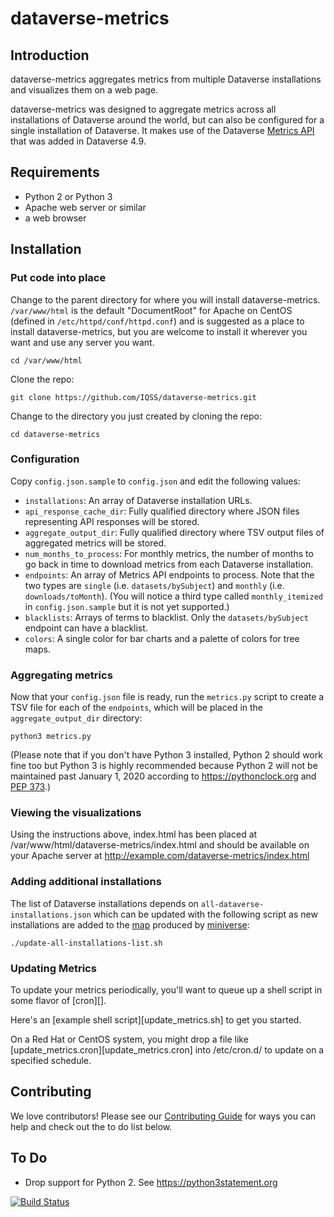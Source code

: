 # dataverse-metrics

## Introduction

dataverse-metrics aggregates metrics from multiple Dataverse installations and visualizes them on a web page.

dataverse-metrics was designed to aggregate metrics across all installations of Dataverse around the world, but can also be configured for a single installation of Dataverse. It makes use of the Dataverse [Metrics API][] that was added in Dataverse 4.9.

## Requirements

- Python 2 or Python 3
- Apache web server or similar
- a web browser

## Installation

### Put code into place

Change to the parent directory for where you will install dataverse-metrics. `/var/www/html` is the default "DocumentRoot" for Apache on CentOS (defined in `/etc/httpd/conf/httpd.conf`) and is suggested as a place to install dataverse-metrics, but you are welcome to install it wherever you want and use any server you want.

    cd /var/www/html

Clone the repo:

    git clone https://github.com/IQSS/dataverse-metrics.git

Change to the directory you just created by cloning the repo:

    cd dataverse-metrics

### Configuration

Copy `config.json.sample` to `config.json` and edit the following values:

- `installations`: An array of Dataverse installation URLs.
- `api_response_cache_dir`: Fully qualified directory where JSON files representing API responses will be stored.
- `aggregate_output_dir`: Fully qualified directory where TSV output files of aggregated metrics will be stored.
- `num_months_to_process`: For monthly metrics, the number of months to go back in time to download metrics from each Dataverse installation.
- `endpoints`: An array of Metrics API endpoints to process. Note that the two types are `single` (i.e. `datasets/bySubject`) and `monthly` (i.e. `downloads/toMonth`). (You will notice a third type called `monthly_itemized` in `config.json.sample` but it is not yet supported.)
- `blacklists`: Arrays of terms to blacklist. Only the `datasets/bySubject` endpoint can have a blacklist.
- `colors`: A single color for bar charts and a palette of colors for tree maps.

### Aggregating metrics

Now that your `config.json` file is ready, run the `metrics.py` script to create a TSV file for each of the `endpoints`, which will be placed in the `aggregate_output_dir` directory:

    python3 metrics.py

(Please note that if you don't have Python 3 installed, Python 2 should work fine too but Python 3 is highly recommended because Python 2 will not be maintained past January 1, 2020 according to https://pythonclock.org and [PEP 373][].)

### Viewing the visualizations

Using the instructions above, index.html has been placed at /var/www/html/dataverse-metrics/index.html and should be available on your Apache server at http://example.com/dataverse-metrics/index.html

### Adding additional installations

The list of Dataverse installations depends on `all-dataverse-installations.json` which can be updated with the following script as new installations are added to the [map][] produced by [miniverse][]:

    ./update-all-installations-list.sh

### Updating Metrics

To update your metrics periodically, you'll want to queue up a shell script in some flavor of [cron][].

Here's an [example shell script][update_metrics.sh] to get you started.

On a Red Hat or CentOS system, you might drop a file like [update_metrics.cron][update_metrics.cron] into /etc/cron.d/ to update on a specified schedule.

## Contributing

We love contributors! Please see our [Contributing Guide][] for ways you can help and check out the to do list below.

## To Do

- Drop support for Python 2. See https://python3statement.org

[![Build Status](https://travis-ci.org/IQSS/dataverse-metrics.svg?branch=master)](https://travis-ci.org/IQSS/dataverse-metrics)

[Metrics API]: http://guides.dataverse.org/en/latest/api/metrics.html
[map]: https://dataverse.org
[miniverse]: https://github.com/IQSS/miniverse
[Contributing Guide]: CONTRIBUTING.md
[PEP 373]: https://www.python.org/dev/peps/pep-0373/

